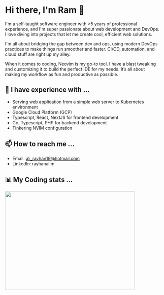 # Hi there, I'm Ram 👋

I'm a self-taught software engineer with >5 years of professional experience, and I'm super passionate about web development and DevOps. I love diving into projects that let me create cool, efficient web solutions.

I'm all about bridging the gap between dev and ops, using modern DevOps practices to make things run smoother and faster. CI/CD, automation, and cloud stuff are right up my alley.

When it comes to coding, Neovim is my go-to tool. I have a blast tweaking and customizing it to build the perfect IDE for my needs. It’s all about making my workflow as fun and productive as possible.

## 🔭 I have experience with ...

- Serving web application from a simple web server to Kubernetes environment
- Google Cloud Platform (GCP)
- Typescript, React, NextJS for frontend development
- Go, Typescript, PHP for backend development
- Tinkering NVIM configuration

## 📫 How to reach me ...

- Email: ali_rayhan19@hotmail.com
- LinkedIn: rayhanalim

## 📊 My Coding stats ...

<p>
<img src="https://wakatime.com/share/@018df41b-fac2-49d7-a4f2-68d4ad574c01/9c846b30-a6a9-467d-a097-e4414b795514.svg" height="320" width="420"></img>
</p>
